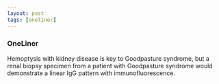 ```yaml
---
layout: post
tags: [oneliner]
---
```



### OneLiner

Hemoptysis with kidney disease is key to Goodpasture syndrome, but a renal biopsy specimen from a patient with Goodpasture syndrome would demonstrate a linear IgG pattern with immunofluorescence.
